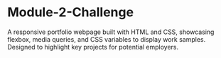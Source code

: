 # Module-2-Challenge
A responsive portfolio webpage built with HTML and CSS, showcasing flexbox, media queries, and CSS variables to display work samples. Designed to highlight key projects for potential employers.
